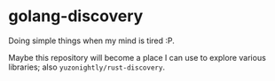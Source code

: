 # golang-discovery

Doing simple things when my mind is tired :P.

Maybe this repository will become a place I can use to explore various libraries; also `yuzonightly/rust-discovery`.
